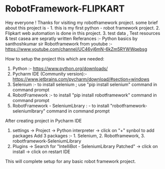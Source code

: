 # RobotFramework-FLIPKART
Hey everyone !
Thanks for visiting my robotframework project.
some brief about this project is - 1. this is my first python - robot framework project.
                                   2. Flipkart web automation is done in this project.
                                   3. test data , Test resources & test casea are sepratly written
Referances :- Python basics by santhoshkumar sir
              Robotframework from youtube  :- https://www.youtube.com/channel/UC46vj6mN-6kZm5RYWWqebsg

How to setup the project
this which are needed:
1. Python :- https://www.python.org/downloads/
2. Pycharm IDE (Community version):- https://www.jetbrains.com/pycharm/download/#section=windows
3. Selenium :- to install selenium ; use "pip install selenium" command in command prompt
4. RobotFramework :- to install "pip install robotframework" command in command prompt
5. RobotFramework - SeleniumLbrary : - to install "robotframework-seleniumlbrary" command in command prompt

After creating project in Pycharm IDE
1. settings -> Project -> Python interpreter -> click on "+" synbol to add packages
                                                Add 3 packages :-  1. Selenium, 2. Robotframework, 3. robotframework-SeleniumLibrary
2. Plugins -> Search for "IntelliBot - SeleniumLibrary Patched" -> click on install -> click on restart IDE

This will complete setup for any basic robot framework project.
